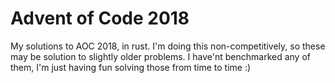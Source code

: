 # Advent of Code 2018
My solutions to AOC 2018, in rust.
I'm doing this non-competitively, so these may be solution to slightly older problems.
I have'nt benchmarked any of them, I'm just having fun solving those from time to time :)
